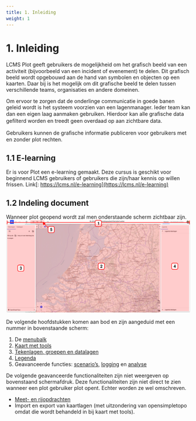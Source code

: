 ```yaml
---
title: 1. Inleiding
weight: 1
---
```


# 1. Inleiding

LCMS Plot geeft gebruikers de mogelijkheid om het graﬁsch beeld van een activiteit (bijvoorbeeld van een incident of evenement) te delen. Dit grafisch beeld wordt opgebouwd aan de hand van symbolen en objecten op een kaarten. Daar bij is het mogelijk om dit grafische beeld te delen tussen verschillende teams, organisaties en andere domeinen.

Om ervoor te zorgen dat de onderlinge communicatie in goede banen geleid wordt is het systeem voorzien van een lagenmanager. Ieder team kan dan een eigen laag aanmaken gebruiken. Hierdoor kan alle graﬁsche data geﬁlterd worden en treedt geen overdaad op aan zichtbare data.

Gebruikers kunnen de graﬁsche informatie publiceren voor gebruikers met en zonder plot rechten.

## 1.1 E-learning
Er is voor Plot een e-learning gemaakt. Deze cursus is geschikt voor beginnend LCMS gebruikers of gebruikers die zijn/haar kennis op willen frissen. Link[: https://lcms.nl/e-learning](https://lcms.nl/e-learning) 

## 1.2 Indeling document

Wanneer plot geopend wordt zal men onderstaande scherm zichtbaar zijn.
![](images/indeling-plot.png)

De volgende hoofdstukken komen aan bod en zijn aangeduid met een nummer in 
bovenstaande scherm: 

1. De [menubalk](menubalk.md)
2. [Kaart met tools](kaart_met_tools.md)
3. [Tekenlagen, groepen en datalagen](tekenlagen.md)
4. [Legenda](legenda.md)
5. Geavanceerde functies: [scenario’s](geavanceerd_scenarios.md), [logging](geavanceerd_logging.md) en [analyse](geavanceerd_analyses.md)
 
De volgende geavanceerde functionaliteiten zijn niet weergeven op bovenstaand schermafdruk. Deze functionaliteiten zijn niet direct te zien wanneer een plot gebruiker plot opent. Echter worden ze wel omschreven.

- [Meet- en rijopdrachten](geavanceerd_rijopdrachten.md) 
- Import en export van kaartlagen (met uitzondering van opensimpletopo omdat die wordt behandeld in bij kaart met tools).
